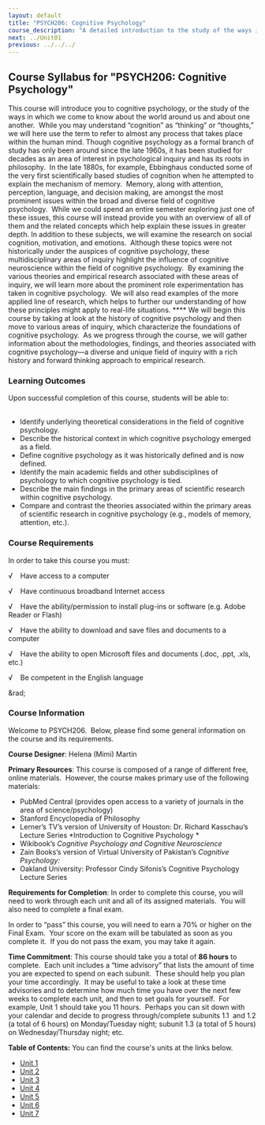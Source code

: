 ```yaml
---
layout: default
title: "PSYCH206: Cognitive Psychology"
course_description: "A detailed introduction to the study of the ways in which we come to know about the world around us and about one another."
next: ../Unit01
previous: ../../../
---
```

Course Syllabus for "PSYCH206: Cognitive Psychology"
----------------------------------------------------

This course will introduce you to cognitive psychology, or the study of
the ways in which we come to know about the world around us and about
one another.  While you may understand “cognition” as “thinking” or
“thoughts,” we will here use the term to refer to almost any process
that takes place within the human mind. Though cognitive psychology as a
formal branch of study has only been around since the late 1960s, it has
been studied for decades as an area of interest in psychological inquiry
and has its roots in philosophy.  In the late 1880s, for example,
Ebbinghaus conducted some of the very first scientifically based studies
of cognition when he attempted to explain the mechanism of memory. 
Memory, along with attention, perception, language, and decision making,
are amongst the most prominent issues within the broad and diverse field
of cognitive psychology.  While we could spend an entire semester
exploring just one of these issues, this course will instead provide you
with an overview of all of them and the related concepts which help
explain these issues in greater depth. In addition to these subjects, we
will examine the research on social cognition, motivation, and
emotions.  Although these topics were not historically under the
auspices of cognitive psychology, these multidisciplinary areas of
inquiry highlight the influence of cognitive neuroscience within the
field of cognitive psychology.  By examining the various theories and
empirical research associated with these areas of inquiry, we will learn
more about the prominent role experimentation has taken in cognitive
psychology.  We will also read examples of the more applied line of
research, which helps to further our understanding of how these
principles might apply to real-life situations. **** We will begin this
course by taking at look at the history of cognitive psychology and then
move to various areas of inquiry, which characterize the foundations of
cognitive psychology.  As we progress through the course, we will gather
information about the methodologies, findings, and theories associated
with cognitive psychology—a diverse and unique field of inquiry with a
rich history and forward thinking approach to empirical research.

### Learning Outcomes

Upon successful completion of this course, students will be able to:  
    

-   Identify underlying theoretical considerations in the field of
    cognitive psychology.
-   Describe the historical context in which cognitive psychology
    emerged as a field.
-   Define cognitive psychology as it was historically defined and is
    now defined.
-   Identify the main academic fields and other subdisciplines of
    psychology to which cognitive psychology is tied.
-   Describe the main findings in the primary areas of scientific
    research within cognitive psychology.
-   Compare and contrast the theories associated within the primary
    areas of scientific research in cognitive psychology (e.g., models
    of memory, attention, etc.).

### Course Requirements

In order to take this course you must:  
  
 √    Have access to a computer  
  
 √    Have continuous broadband Internet access  
  
 √    Have the ability/permission to install plug-ins or software (e.g.
Adobe Reader or Flash)  
  
 √    Have the ability to download and save files and documents to a
computer  
  
 √    Have the ability to open Microsoft files and documents (.doc,
.ppt, .xls, etc.)  
  
 √    Be competent in the English language  
  
 &rad;

### Course Information

Welcome to PSYCH206.  Below, please find some general information on the
course and its requirements.

**Course Designer**: Helena (Mimi) Martin

**Primary Resources**: This course is composed of a range of different
free, online materials.  However, the course makes primary use of the
following materials:

-   PubMed Central (provides open access to a variety of journals in the
    area of science/psychology)
-   Stanford Encyclopedia of Philosophy
-   Lerner’s TV’s version of University of Houston: Dr. Richard
    Kasschau’s Lecture Series *Introduction to Cognitive Psychology *
-   Wikibook’s *Cognitive Psychology and Cognitive Neuroscience*
-   Zain Books’s version of Virtual University of Pakistan’s *Cognitive
    Psychology:*
-   Oakland University: Professor Cindy Sifonis’s Cognitive Psychology
    Lecture Series

**Requirements for Completion**: In order to complete this course, you
will need to work through each unit and all of its assigned materials. 
You will also need to complete a final exam.

In order to “pass” this course, you will need to earn a 70% or higher on
the Final Exam.  Your score on the exam will be tabulated as soon as you
complete it.  If you do not pass the exam, you may take it again.

**Time Commitment**: This course should take you a total of **86 hours**
to complete.  Each unit includes a “time advisory” that lists the amount
of time you are expected to spend on each subunit.  These should help
you plan your time accordingly.  It may be useful to take a look at
these time advisories and to determine how much time you have over the
next few weeks to complete each unit, and then to set goals for
yourself.  For example, Unit 1 should take you 11 hours.  Perhaps you
can sit down with your calendar and decide to progress through/complete
subunits 1.1  and 1.2 (a total of 6 hours) on Monday/Tuesday night;
subunit 1.3 (a total of 5 hours) on Wednesday/Thursday night; etc.

**Table of Contents:** You can find the course's units at the links below.

- [Unit 1](https://legacy.saylor.org/psych206/Unit01/)
- [Unit 2](https://legacy.saylor.org/psych206/Unit02/)
- [Unit 3](https://legacy.saylor.org/psych206/Unit03/)
- [Unit 4](https://legacy.saylor.org/psych206/Unit04/)
- [Unit 5](https://legacy.saylor.org/psych206/Unit05/)
- [Unit 6](https://legacy.saylor.org/psych206/Unit06/)
- [Unit 7](https://legacy.saylor.org/psych206/Unit07/)
